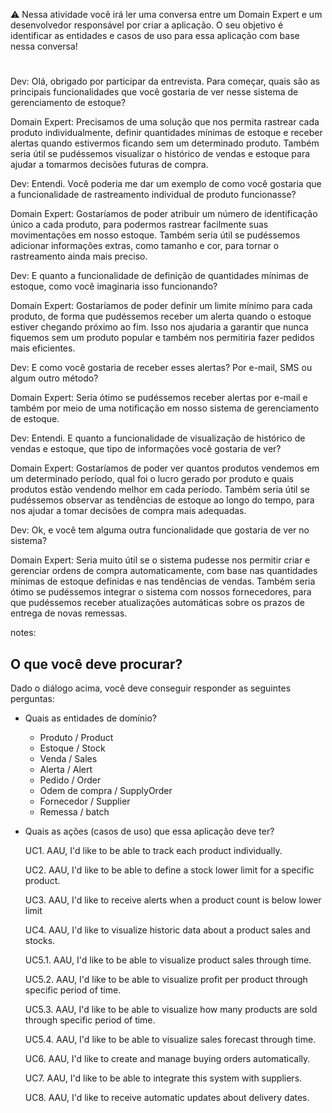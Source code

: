 
⚠️ Nessa atividade você irá ler uma conversa entre um Domain Expert e um desenvolvedor responsável por criar a aplicação. O seu objetivo é identificar as entidades e casos de uso para essa aplicação com base nessa conversa!

#

Dev: Olá, obrigado por participar da entrevista. Para começar, quais são as principais funcionalidades que você gostaria de ver nesse sistema de gerenciamento de estoque?

Domain Expert: Precisamos de uma solução que nos permita rastrear cada produto individualmente, definir quantidades mínimas de estoque e receber alertas quando estivermos ficando sem um determinado produto. Também seria útil se pudéssemos visualizar o histórico de vendas e estoque para ajudar a tomarmos decisões futuras de compra.

Dev: Entendi. Você poderia me dar um exemplo de como você gostaria que a funcionalidade de rastreamento individual de produto funcionasse?

Domain Expert: Gostaríamos de poder atribuir um número de identificação único a cada produto, para podermos rastrear facilmente suas movimentações em nosso estoque. Também seria útil se pudéssemos adicionar informações extras, como tamanho e cor, para tornar o rastreamento ainda mais preciso.

Dev:  E quanto a funcionalidade de definição de quantidades mínimas de estoque, como você imaginaria isso funcionando?

Domain Expert: Gostaríamos de poder definir um limite mínimo para cada produto, de forma que pudéssemos receber um alerta quando o estoque estiver chegando próximo ao fim. Isso nos ajudaria a garantir que nunca fiquemos sem um produto popular e também nos permitiria fazer pedidos mais eficientes.

Dev: E como você gostaria de receber esses alertas? Por e-mail, SMS ou algum outro método?

Domain Expert: Seria ótimo se pudéssemos receber alertas por e-mail e também por meio de uma notificação em nosso sistema de gerenciamento de estoque.

Dev: Entendi. E quanto a funcionalidade de visualização de histórico de vendas e estoque, que tipo de informações você gostaria de ver?

Domain Expert: Gostaríamos de poder ver quantos produtos vendemos em um determinado período, qual foi o lucro gerado por produto e quais produtos estão vendendo melhor em cada período. Também seria útil se pudéssemos observar as tendências de estoque ao longo do tempo, para nos ajudar a tomar decisões de compra mais adequadas.

Dev:  Ok, e você tem alguma outra funcionalidade que gostaria de ver no sistema?

Domain Expert: Seria muito útil se o sistema pudesse nos permitir criar e gerenciar ordens de compra automaticamente, com base nas quantidades mínimas de estoque definidas e nas tendências de vendas. Também seria ótimo se pudéssemos integrar o sistema com nossos fornecedores, para que pudéssemos receber atualizações automáticas sobre os prazos de entrega de novas remessas.

notes:

## O que você deve procurar?

Dado o diálogo acima, você deve conseguir responder as seguintes perguntas:

- Quais as entidades de domínio?
  - Produto / Product
  - Estoque / Stock
  - Venda / Sales
  - Alerta / Alert
  - Pedido / Order
  - Odem de compra / SupplyOrder
  - Fornecedor / Supplier
  - Remessa / batch

- Quais as ações (casos de uso) que essa aplicação deve ter?

    UC1. AAU, I'd like to be able to track each product individually.

    UC2. AAU, I'd like to be able to define a stock lower limit for a specific product.

    UC3. AAU, I'd like to receive alerts when a product count is below lower limit

    UC4. AAU, I'd like to visualize historic data about a product sales and stocks.

    UC5.1. AAU, I'd like to be able to visualize product sales through time.

    UC5.2. AAU, I'd like to be able to visualize profit per product through specific period of time.

    UC5.3. AAU, I'd like to be able to visualize how many products are sold through specific period of time.

    UC5.4. AAU, I'd like to be able to visualize sales forecast through time.

    UC6. AAU, I'd like to create and manage buying orders automatically.

    UC7. AAU, I'd like to be able to integrate this system with suppliers.

    UC8. AAU, I'd like to receive automatic updates about delivery dates.
